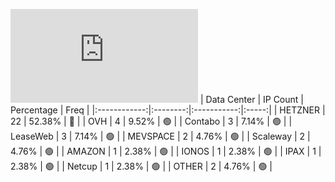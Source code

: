 ![Diagramm](https://github.com/obajay/StateSync-snapshots/blob/main/Projects/AndromedaProtocol/1/README.md)
| Data Center | IP Count | Percentage | Freq |
|:------------:|:--------:|:-----------:|:-----:|
| HETZNER | 22 | 52.38% | 🔴 |
| OVH | 4 | 9.52% | 🟢 |
| Contabo | 3 | 7.14% | 🟢 |
| LeaseWeb | 3 | 7.14% | 🟢 |
| MEVSPACE | 2 | 4.76% | 🟢 |
| Scaleway | 2 | 4.76% | 🟢 |
| AMAZON | 1 | 2.38% | 🟢 |
| IONOS | 1 | 2.38% | 🟢 |
| IPAX | 1 | 2.38% | 🟢 |
| Netcup | 1 | 2.38% | 🟢 |
| OTHER | 2 | 4.76% | 🟢 |